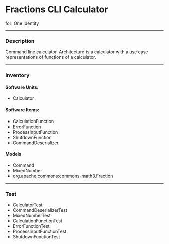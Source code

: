 # Fractions CLI Calculator
for: One Identity

---

### Description

Command line calculator. Architecture is a calculator with a use case representations of functions of a calculator.

---

### Inventory

#### Software Units: 
- Calculator

#### Software Items: 
- CalculationFunction
- ErrorFunction
- ProcessInputFunction
- ShutdownFunction
- CommandDeserializer

#### Models
- Command
- MixedNumber
- org.apache.commons:commons-math3.Fraction

---

### Test
- CalculatorTest
- CommandDeserializerTest
- MixedNumberTest
- CalculationFunctionTest
- ErrorFunctionTest
- ProcessInputFunctionTest
- ShutdownFunctionTest

